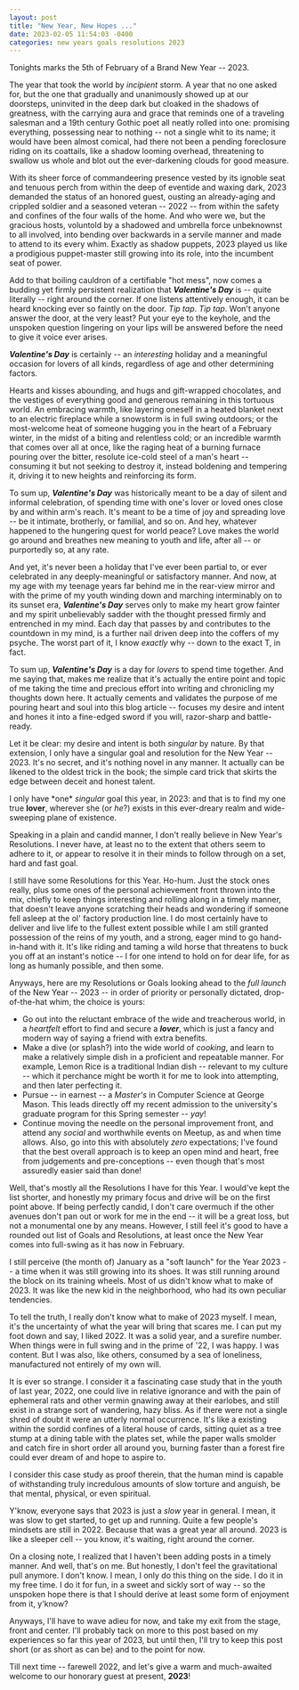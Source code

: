 ```yaml
---
layout: post
title: "New Year, New Hopes ..."
date: 2023-02-05 11:54:03 -0400
categories: new years goals resolutions 2023
---
```


Tonights marks the 5th of February of a Brand New Year -- 2023.

The year that took the world by _incipient_ storm. A year that no one asked for, but the one that gradually and unanimously showed up at our doorsteps, uninvited in the deep dark but cloaked in the shadows of greatness, with the carrying aura and grace that reminds one of a traveling salesman and a 19th century Gothic poet all neatly rolled into one: promising everything, possessing near to nothing -- not a single whit to its name; it would have been almost comical, had there not been a pending foreclosure riding on its coattails, like a shadow looming overhead, threatening to swallow us whole and blot out the ever-darkening clouds for good measure.

With its sheer force of commandeering presence vested by its ignoble seat and tenuous perch from within the deep of eventide and waxing dark, 2023 demanded the status of an honored guest, ousting an already-aging and crippled soldier and a seasoned veteran -- 2022 -- from within the safety and confines of the four walls of the home. And who were we, but the gracious hosts, voluntold by a shadowed and umbrella force unbeknownst to all involved, into bending over backwards in a servile manner and made to attend to its every whim. Exactly as shadow puppets, 2023 played us like a prodigious puppet-master still growing into its role, into the incumbent seat of power.

Add to that boiling cauldron of a certifiable "hot mess", now comes a budding yet firmly persistent realization that **_Valentine's Day_** is -- quite literally -- right around the corner. If one listens attentively enough, it can be heard knocking ever so faintly on the door. _Tip tap_. _Tip tap_. Won't anyone answer the door, at the very least? Put your eye to the keyhole, and the unspoken question lingering on your lips will be answered before the need to give it voice ever arises.

**_Valentine's Day_** is certainly -- an _interesting_ holiday and a meaningful occasion for lovers of all kinds, regardless of age and other determining factors.

Hearts and kisses abounding, and hugs and gift-wrapped chocolates, and the vestiges of everything good and generous remaining in this tortuous world. An embracing warmth, like layering oneself in a heated blanket next to an electric fireplace while a snowstorm is in full swing outdoors; or the most-welcome heat of someone hugging you in the heart of a February winter, in the midst of a biting and relentless cold; or an incredible warmth that comes over all at once, like the raging heat of a burning furnace pouring over the bitter, resolute ice-cold steel of a man's heart -- consuming it but not seeking to destroy it, instead boldening and tempering it, driving it to new heights and reinforcing its form.

To sum up, _**Valentine's Day**_ was historically meant to be a day of silent and informal celebration, of spending time with one's lover or loved ones close by and within arm's reach. It's meant to be a time of joy and spreading love -- be it intimate, brotherly, or familial, and so on. And hey, whatever happened to the hungering quest for world peace? Love makes the world go around and breathes new meaning to youth and life, after all -- or purportedly so, at any rate.

And yet, it's never been a holiday that I've ever been partial to, or ever celebrated in any deeply-meaningful or satisfactory manner. And now, at my age with my teenage years far behind me in the rear-view mirror and with the prime of my youth winding down and marching interminably on to its sunset era, **_Valentine's Day_** serves only to make my heart grow fainter and my spirit unbelievably sadder with the thought pressed firmly and entrenched in my mind. Each day that passes by and contributes to the countdown in my mind, is a further nail driven deep into the coffers of my psyche. The worst part of it, I know _exactly_ why -- down to the exact T, in fact.

To sum up, **_Valentine's Day_** is a day for _lovers_ to spend time together. And me saying that, makes me realize that it's actually the entire point and topic of me taking the time and precious effort into writing and chronicling my thoughts down here. It actually cements and validates the purpose of me pouring heart and soul into this blog article -- focuses my desire and intent and hones it into a fine-edged sword if you will, razor-sharp and battle-ready.

Let it be clear: my desire and intent is both _singular_ by nature. By that extension, I only have a singular goal and resolution for the New Year -- 2023. It's no secret, and it's nothing novel in any manner. It actually can be likened to the oldest trick in the book; the simple card trick that skirts the edge between deceit and honest talent.

I only have \*one\* _singular_ goal this year, in 2023: and that is to find my one true **lover**, wherever she (or _he_?) exists in this ever-dreary realm and wide-sweeping plane of existence.

Speaking in a plain and candid manner, I don't really believe in New Year's Resolutions. I never have, at least no to the extent that others seem to adhere to it, or appear to resolve it in their minds to follow through on a set, hard and fast goal.

I still have some Resolutions for this Year. Ho-hum. Just the stock ones really, plus some ones of the personal achievement front thrown into the mix, chiefly to keep things interesting and rolling along in a timely manner, that doesn't leave anyone scratching their heads and wondering if someone fell asleep at the ol' factory production line. I do most certainly have to deliver and live life to the fullest extent possible while I am still granted possession of the reins of my youth, and a strong, eager mind to go hand-in-hand with it. It's like riding and taming a wild horse that threatens to buck you off at an instant's notice -- I for one intend to hold on for dear life, for as long as humanly possible, and then some.

Anyways, here are my Resolutions or Goals looking ahead to the _full launch_ of the New Year -- 2023 -- in order of priority or personally dictated, drop-of-the-hat whim, the choice is yours:

- Go out into the reluctant embrace of the wide and treacherous world, in a _heartfelt_ effort to find and secure a _**lover**_, which is just a fancy and modern way of saying a friend with extra benefits.
- Make a dive (or splash?) into the wide world of _cooking_, and learn to make a relatively simple dish in a proficient and repeatable manner. For example, Lemon Rice is a traditional Indian dish -- relevant to my culture -- which it perchance might be worth it for me to look into attempting, and then later perfecting it.
- Pursue -- in earnest -- a _Master's_ in Computer Science at George Mason. This leads directly off my recent admission to the university's graduate program for this Spring semester -- _yay_!
- Continue moving the needle on the personal improvement front, and attend any _social_ and worthwhile events on Meetup, as and when time allows. Also, go into this with absolutely _zero_ expectations; I've found that the best overall approach is to keep an open mind and heart, free from judgements and pre-conceptions -- even though that's most assuredly easier said than done!

Well, that's mostly all the Resolutions I have for this Year. I would've kept the list shorter, and honestly my primary focus and drive will be on the first point above. If being perfectly candid, I don't care overmuch if the other avenues don't pan out or work for me in the end -- it will be a great loss, but not a monumental one by any means. However, I still feel it's good to have a rounded out list of Goals and Resolutions, at least once the New Year comes into full-swing as it has now in February.

I still perceive (the month of) January as a "soft launch" for the Year 2023 -- a time when it was still growing into its shoes. It was still running around the block on its training wheels. Most of us didn't know what to make of 2023. It was like the new kid in the neighborhood, who had its own peculiar tendencies.

To tell the truth, I really don't know what to make of 2023 myself. I mean, it's the uncertainty of what the year will bring that scares me. I can put my foot down and say, I liked 2022. It was a solid year, and a surefire number. When things were in full swing and in the prime of '22, I was happy. I was content. But I was also, like others, consumed by a sea of loneliness, manufactured not entirely of my own will.

It is ever so strange. I consider it a fascinating case study that in the youth of last year, 2022, one could live in relative ignorance and with the pain of ephemeral rats and other vermin gnawing away at their earlobes, and still exist in a strange sort of wandering, hazy bliss. As if there were not a single shred of doubt it were an utterly normal occurrence. It's like a existing within the sordid confines of a literal house of cards, sitting quiet as a tree stump at a dining table with the plates set, while the paper walls smolder and catch fire in short order all around you, burning faster than a forest fire could ever dream of and hope to aspire to.

I consider this case study as proof therein, that the human mind is capable of withstanding truly incredulous amounts of slow torture and anguish, be that mental, physical, or even spiritual.

Y'know, everyone says that 2023 is just a _slow_ year in general. I mean, it was slow to get started, to get up and running. Quite a few people's mindsets are still in 2022. Because that was a great year all around. 2023 is like a sleeper cell -- you know, it's waiting, right around the corner.

On a closing note, I realized that I haven't been adding posts in a timely manner. And well, that's on me. But honestly, I don't feel the gravitational pull anymore. I don't know. I mean, I only do this thing on the side. I do it in my free time. I do it for fun, in a sweet and sickly sort of way -- so the unspoken hope there is that I should derive at least some form of enjoyment from it, y'know?

Anyways, I'll have to wave adieu for now, and take my exit from the stage, front and center. I'll probably tack on more to this post based on my experiences so far this year of 2023, but until then, I'll try to keep this post short (or as short as can be) and to the point for now.

Till next time -- farewell 2022, and let's give a warm and much-awaited welcome to our honorary guest at present, **2023**!
